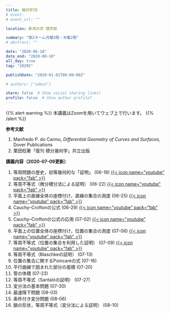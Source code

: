 ```yaml
---
title: 幾何学IB
# event: 
# event_url: ""

location: 新潟大学 理学部

summary: "第2ターム月曜3限・木曜2限"
# abstract: ""

date: "2020-06-18"
date_end: "2020-08-10"
all_day: true
tag: "2020S"

publishDate: "2020-01-01T00:00:00Z"

# authors: ["admin"]

share: false  # Show social sharing links?
profile: false  # Show author profile?
---
```

{{% alert warning %}}
本講義はZoomを用いてウェブ上で行います。
{{% /alert %}}

**参考文献**

1. Manfredo P. do Carmo, *Differential Geometry of Curves and Surfaces*, Dover Publications
2. 栗田稔著「復刊 積分幾何学」共立出版

**講義内容（2020-07-09更新）**

1. 等周問題の歴史，初等幾何的な「証明」 (06-18)
	[{{< icon name="youtube" pack="fab" >}}](https://youtu.be/owj7A_UXwQA)
2. 等周不等式（微分積分法による証明） (06-22)
	[{{< icon name="youtube" pack="fab" >}}](https://youtu.be/X2uUaiSePcA)
3. 平面上の直線全体の座標付け，直線の集合の測度 (06-25)
	[{{< icon name="youtube" pack="fab" >}}](https://youtu.be/O6Utv8Xv3Us)
4. Cauchy–Croftonの公式 (06-29)
	[{{< icon name="youtube" pack="fab" >}}](https://youtu.be/8zpZKoFqOgw)
5. Cauchy–Croftonの公式の応用 (07-02)
	[{{< icon name="youtube" pack="fab" >}}](https://youtu.be/33d6vwnOj9s)
6. 平面上の位置全体の座標付け，位置の集合の測度 (07-06)
	[{{< icon name="youtube" pack="fab" >}}](https://youtu.be/u6paigVC55Q)
7. 等周不等式（位置の集合を利用した証明） (07-09)
	[{{< icon name="youtube" pack="fab" >}}](https://youtu.be/Ek2EZztqDvc)
8. 等周不等式（Blaschkeの証明） (07-13)
9. 位置の集合に関するPoincaréの式 (07-16)
10. 平行曲線で囲まれた部分の面積 (07-20)
11. 管の体積 (07-23)
12. 等周不等式（Santalóの証明） (07-27)
13. 変分法の基本問題 (07-30)
14. 最速降下問題 (08-03)
15. 条件付き変分問題 (08-06)
16. 鎖の形状，等周不等式（変分法による証明） (08-10)
